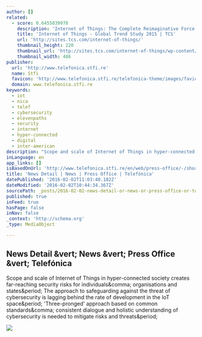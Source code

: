 ```yaml
---
author: []
related:
  - score: 0.6455039978
    description: 'Internet of Things: The Complete Reimaginative Force TCS Global Trend Study 2015 | #TCSIoT Technologically inclined companies, dealing in various products and services, are experiencing a significant improvement in business profits through the Internet of Things.'
    title: 'Internet of Things - Global Trend Study 2015 | TCS'
    url: 'http://sites.tcs.com/internet-of-things/'
    thumbnail_height: 220
    thumbnail_url: 'http://sites.tcs.com/internet-of-things/wp-content/uploads/ceo-final.jpg'
    thumbnail_width: 486
publisher:
  url: 'http://www.telefonica.stfi.re'
  name: Stfi
  favicon: 'http://www.telefonica.stfi.re/telefonica-theme/images/favicon.ico'
  domain: www.telefonica.stfi.re
keywords:
  - iot
  - nica
  - telef
  - cybersecurity
  - elevenpaths
  - security
  - internet
  - hyper-connected
  - digital
  - inter-american
description: "Scope and scale of Internet of Things in hyper-connected society creates far-reaching security risks for individuals, organisations and states. The approach to safeguarding against the threat of cybersecurity is lagging behind the rate of development in the IoT space. 'Three-pronged' approach based on common standards, consistent dialogue and holistic understanding of cybersecurity is needed to mitigate risks and threats."
inLanguage: en
app_links: []
isBasedOnUrl: 'http://www.telefonica.stfi.re/en/web/press-office/-/shortfall-of-defence-development-for-the-iot-means-businesses-are-sleepwalking-into-unknown-danger-according-to-expert-report?mkt_tok=3RkMMJWWfF9wsRoku67Nce%2FhmjTEU5z17egvWaC0lMI%2F0ER3fOvrPUfGjI4CRcJkNK%2BTFAwTG5toziV8R7LMKM1ty9MQWxTk&sf=vxvxaa'
title: 'News Detail | News | Press Office | Telefónica'
datePublished: '2016-02-02T11:03:40.182Z'
dateModified: '2016-02-02T10:44:34.367Z'
sourcePath: _posts/2016-02-02-news-detail-or-news-or-press-office-or-telefonica.md
published: true
inFeed: true
hasPage: false
inNav: false
_context: 'http://schema.org'
_type: MediaObject

---
```

<article style=""><h1>News Detail &amp;vert; News &amp;vert; Press Office &amp;vert; Telefónica</h1><p>Scope and scale of Internet of Things in hyper-connected society creates far-reaching security risks for individuals&amp;comma; organisations and states&amp;period; The approach to safeguarding against the threat of cybersecurity is lagging behind the rate of development in the IoT space&amp;period; 'Three-pronged' approach based on common standards&amp;comma; consistent dialogue and holistic understanding of cybersecurity is needed to mitigate risks and threats&amp;period;</p><img src="http://www.telefonica.stfi.re/documents/737979/5540857/InformeIoT_1870.jpg/c641d6bf-d8c5-408f-b834-bd0f4fdad659?version=1.1&amp;t=1453981319216" /></article>